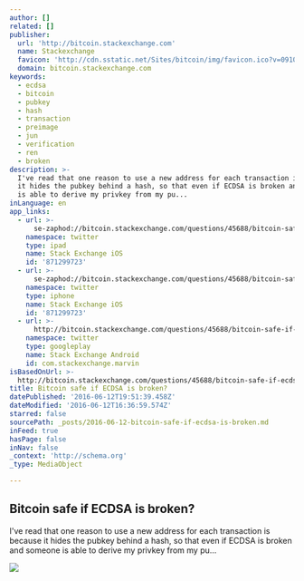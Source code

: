 ```yaml
---
author: []
related: []
publisher:
  url: 'http://bitcoin.stackexchange.com'
  name: Stackexchange
  favicon: 'http://cdn.sstatic.net/Sites/bitcoin/img/favicon.ico?v=0910168c5c65'
  domain: bitcoin.stackexchange.com
keywords:
  - ecdsa
  - bitcoin
  - pubkey
  - hash
  - transaction
  - preimage
  - jun
  - verification
  - ren
  - broken
description: >-
  I've read that one reason to use a new address for each transaction is because
  it hides the pubkey behind a hash, so that even if ECDSA is broken and someone
  is able to derive my privkey from my pu...
inLanguage: en
app_links:
  - url: >-
      se-zaphod://bitcoin.stackexchange.com/questions/45688/bitcoin-safe-if-ecdsa-is-broken
    namespace: twitter
    type: ipad
    name: Stack Exchange iOS
    id: '871299723'
  - url: >-
      se-zaphod://bitcoin.stackexchange.com/questions/45688/bitcoin-safe-if-ecdsa-is-broken
    namespace: twitter
    type: iphone
    name: Stack Exchange iOS
    id: '871299723'
  - url: >-
      http://bitcoin.stackexchange.com/questions/45688/bitcoin-safe-if-ecdsa-is-broken
    namespace: twitter
    type: googleplay
    name: Stack Exchange Android
    id: com.stackexchange.marvin
isBasedOnUrl: >-
  http://bitcoin.stackexchange.com/questions/45688/bitcoin-safe-if-ecdsa-is-broken
title: Bitcoin safe if ECDSA is broken?
datePublished: '2016-06-12T19:51:39.458Z'
dateModified: '2016-06-12T16:36:59.574Z'
starred: false
sourcePath: _posts/2016-06-12-bitcoin-safe-if-ecdsa-is-broken.md
inFeed: true
hasPage: false
inNav: false
_context: 'http://schema.org'
_type: MediaObject

---
```

<article style=""><h1>Bitcoin safe if ECDSA is broken?</h1><p>I've read that one reason to use a new address for each transaction is because it hides the pubkey behind a hash, so that even if ECDSA is broken and someone is able to derive my privkey from my pu...</p><img src="http://cdn.sstatic.net/Sites/bitcoin/img/apple-touch-icon.png?v=a43e5a337e6b&amp;a" /></article>